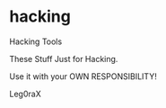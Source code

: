 # hacking
Hacking Tools



These Stuff Just for Hacking. 

Use it with your OWN RESPONSIBILITY!

Leg0raX
